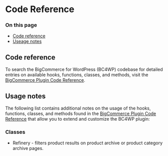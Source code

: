 # Code Reference

<div class="otp" id="no-index">

### On this page
- [Code reference](#code-reference)
- [Useage notes](#useage-notes)

</div> 

## Code reference
To search the BigCommerce for WordPress (BC4WP) codebase for detailed entries on available hooks, functions, classes, and methods, visit the [BigCommerce Plugin Code Reference](https://bigcommerce.moderntribe.qa/).


## Usage notes


The following list contains additional notes on the usage of the hooks, functions, classes, and methods found in the [BigCommerce Plugin Code Reference](https://bigcommerce.moderntribe.qa/) that allow you to extend and customize the BC4WP plugin:

### Classes

  - Refinery - filters product results on product archive or product category archive pages.
